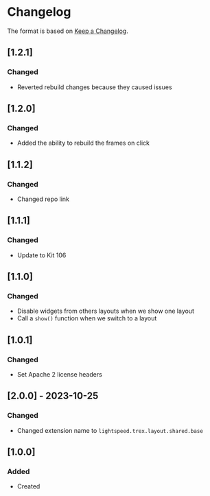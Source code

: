 # Changelog
The format is based on [Keep a Changelog](https://keepachangelog.com/en/1.0.0/).

## [1.2.1]
### Changed
- Reverted rebuild changes because they caused issues

## [1.2.0]
### Changed
- Added the ability to rebuild the frames on click

## [1.1.2]
### Changed
- Changed repo link

## [1.1.1]
### Changed
- Update to Kit 106

## [1.1.0]
### Changed
- Disable widgets from others layouts when we show one layout
- Call a `show()` function when we switch to a layout

## [1.0.1]
### Changed
- Set Apache 2 license headers

## [2.0.0] - 2023-10-25
### Changed
- Changed extension name to `lightspeed.trex.layout.shared.base`

## [1.0.0]
### Added
- Created
